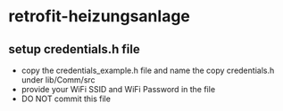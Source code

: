 # retrofit-heizungsanlage



## setup credentials.h file
* copy the credentials_example.h file and name the copy credentials.h under lib/Comm/src
* provide your WiFi SSID and WiFi Password in the file
* DO NOT commit this file